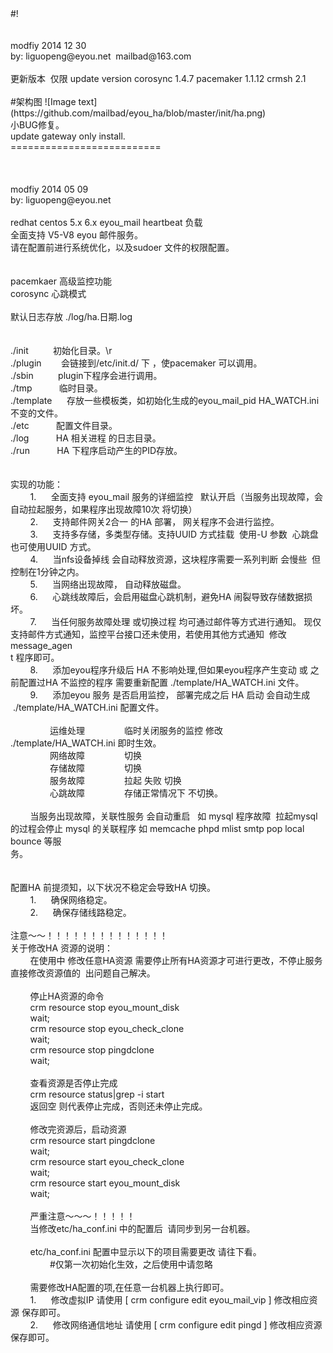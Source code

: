 <div>#!</div><div><br>
</div><div><br>
</div><div>modfiy 2014 12 30</div><div>by: liguopeng@eyou.net &nbsp;mailbad@163.com</div><div><br>
</div><div>更新版本 &nbsp;仅限 update version corosync 1.4.7 pacemaker 1.1.12 crmsh 2.1</div><br>
#架构图
![Image text](https://github.com/mailbad/eyou_ha/blob/master/init/ha.png)
<div>小BUG修复。</div><div>update gateway only install.</div><div>==========================</div><div><br>
</div><div><br>
</div><div><br>
</div><div>modfiy 2014 05 09</div><div>by: liguopeng@eyou.net</div><div><br>
</div><div>redhat centos 5.x 6.x eyou_mail heartbeat 负载</div><div>全面支持 V5-V8 eyou 邮件服务。</div><div>请在配置前进行系统优化，以及sudoer 文件的权限配置。</div><div><br>
</div><div><br>
</div><div>pacemkaer 高级监控功能</div><div>corosync 心跳模式</div><div><br>
</div><div>默认日志存放 ./log/ha.日期.log</div><div><br>
</div><div><br>
</div><div>./init &nbsp; &nbsp; &nbsp; &nbsp; &nbsp;初始化目录。\r</div><div>./plugin &nbsp; &nbsp; &nbsp; &nbsp;会链接到/etc/init.d/ 下 ，使pacemaker 可以调用。</div><div>./sbin &nbsp; &nbsp; &nbsp; &nbsp; &nbsp;plugin下程序会进行调用。</div><div>./tmp &nbsp; &nbsp; &nbsp; &nbsp; &nbsp; 临时目录。</div><div>./template &nbsp; &nbsp; &nbsp;存放一些模板类，如初始化生成的eyou_mail_pid HA_WATCH.ini 不变的文件。</div><div>./etc &nbsp; &nbsp; &nbsp; &nbsp; &nbsp; 配置文件目录。</div><div>./log &nbsp; &nbsp; &nbsp; &nbsp; &nbsp; HA 相关进程 的日志目录。</div><div>./run &nbsp; &nbsp; &nbsp; &nbsp; &nbsp; HA 下程序启动产生的PID存放。</div><div><br>
</div><div><br>
</div><div>实现的功能：</div><div>&nbsp; &nbsp; &nbsp; &nbsp; 1. &nbsp; &nbsp; &nbsp;全面支持 eyou_mail 服务的详细监控 &nbsp; 默认开启（当服务出现故障，会自动拉起服务，如果程序出现故障10次 将切换）</div><div>&nbsp; &nbsp; &nbsp; &nbsp; 2. &nbsp; &nbsp; &nbsp;支持邮件网关2合一 的HA 部署， 网关程序不会进行监控。</div><div>&nbsp; &nbsp; &nbsp; &nbsp; 3. &nbsp; &nbsp; &nbsp;支持多存储，多类型存储。支持UUID 方式挂载 &nbsp;使用-U 参数 &nbsp;心跳盘也可使用UUID 方式。</div><div>&nbsp; &nbsp; &nbsp; &nbsp; 4. &nbsp; &nbsp; &nbsp;当nfs设备掉线 会自动释放资源，这块程序需要一系列判断 会慢些 &nbsp;但控制在1分钟之内。</div><div>&nbsp; &nbsp; &nbsp; &nbsp; 5. &nbsp; &nbsp; &nbsp;当网络出现故障， 自动释放磁盘。</div><div>&nbsp; &nbsp; &nbsp; &nbsp; 6. &nbsp; &nbsp; &nbsp;心跳线故障后，会启用磁盘心跳机制，避免HA 闹裂导致存储数据损坏。</div><div>&nbsp; &nbsp; &nbsp; &nbsp; 7. &nbsp; &nbsp; &nbsp;当任何服务故障处理 或切换过程 均可通过邮件等方式进行通知。 现仅支持邮件方式通知，监控平台接口还未使用，若使用其他方式通知 &nbsp;修改 message_agen</div><div>t 程序即可。</div><div>&nbsp; &nbsp; &nbsp; &nbsp; 8. &nbsp; &nbsp; &nbsp;添加eyou程序升级后 HA 不影响处理,但如果eyou程序产生变动 或 之前配置过HA 不监控的程序 需要重新配置 ./template/HA_WATCH.ini 文件。</div><div>&nbsp; &nbsp; &nbsp; &nbsp; 9. &nbsp; &nbsp; &nbsp;添加eyou 服务 是否启用监控， 部署完成之后 HA 启动 会自动生成 &nbsp;./template/HA_WATCH.ini 配置文件。</div><div><br>
</div><div>&nbsp; &nbsp; &nbsp; &nbsp; &nbsp; &nbsp; &nbsp; &nbsp; 运维处理 &nbsp; &nbsp; &nbsp; &nbsp; &nbsp; &nbsp; &nbsp; &nbsp;临时关闭服务的监控 修改 ./template/HA_WATCH.ini 即时生效。</div><div>&nbsp; &nbsp; &nbsp; &nbsp; &nbsp; &nbsp; &nbsp; &nbsp; 网络故障 &nbsp; &nbsp; &nbsp; &nbsp; &nbsp; &nbsp; &nbsp; &nbsp;切换</div><div>&nbsp; &nbsp; &nbsp; &nbsp; &nbsp; &nbsp; &nbsp; &nbsp; 存储故障 &nbsp; &nbsp; &nbsp; &nbsp; &nbsp; &nbsp; &nbsp; &nbsp;切换</div><div>&nbsp; &nbsp; &nbsp; &nbsp; &nbsp; &nbsp; &nbsp; &nbsp; 服务故障 &nbsp; &nbsp; &nbsp; &nbsp; &nbsp; &nbsp; &nbsp; &nbsp;拉起 失败 切换</div><div>&nbsp; &nbsp; &nbsp; &nbsp; &nbsp; &nbsp; &nbsp; &nbsp; 心跳故障 &nbsp; &nbsp; &nbsp; &nbsp; &nbsp; &nbsp; &nbsp; &nbsp;存储正常情况下 不切换。</div><div><br>
</div><div>&nbsp; &nbsp; &nbsp; &nbsp; 当服务出现故障，关联性服务 会自动重启 &nbsp; 如 mysql 程序故障 &nbsp;拉起mysql的过程会停止 mysql 的关联程序 如 memcache phpd mlist smtp pop local bounce 等服</div><div>务。</div><div><br>
</div><div><br>
</div><div>配置HA 前提须知，以下状况不稳定会导致HA 切换。</div><div>&nbsp; &nbsp; &nbsp; &nbsp; 1. &nbsp; &nbsp; &nbsp;确保网络稳定。</div><div>&nbsp; &nbsp; &nbsp; &nbsp; 2. &nbsp; &nbsp; &nbsp;确保存储线路稳定。</div><div><br>
</div><div>注意～～！！！！！！！！！！！！！！</div><div>关于修改HA 资源的说明：</div><div>&nbsp; &nbsp; &nbsp; &nbsp; 在使用中 修改任意HA资源 需要停止所有HA资源才可进行更改，不停止服务直接修改资源值的 &nbsp;出问题自己解决。</div><div><br>
</div><div>&nbsp; &nbsp; &nbsp; &nbsp; 停止HA资源的命令</div><div>&nbsp; &nbsp; &nbsp; &nbsp; crm resource stop eyou_mount_disk</div><div>&nbsp; &nbsp; &nbsp; &nbsp; wait;</div><div>&nbsp; &nbsp; &nbsp; &nbsp; crm resource stop eyou_check_clone</div><div>&nbsp; &nbsp; &nbsp; &nbsp; wait;</div><div>&nbsp; &nbsp; &nbsp; &nbsp; crm resource stop pingdclone</div><div>&nbsp; &nbsp; &nbsp; &nbsp; wait;</div><div><br>
</div><div>&nbsp; &nbsp; &nbsp; &nbsp; 查看资源是否停止完成</div><div>&nbsp; &nbsp; &nbsp; &nbsp; crm resource status|grep -i start</div><div>&nbsp; &nbsp; &nbsp; &nbsp; 返回空 则代表停止完成，否则还未停止完成。</div><div><br>
</div><div>&nbsp; &nbsp; &nbsp; &nbsp; 修改完资源后，启动资源</div><div>&nbsp; &nbsp; &nbsp; &nbsp; crm resource start pingdclone</div><div>&nbsp; &nbsp; &nbsp; &nbsp; wait;</div><div>&nbsp; &nbsp; &nbsp; &nbsp; crm resource start eyou_check_clone</div><div>&nbsp; &nbsp; &nbsp; &nbsp; wait;</div><div>&nbsp; &nbsp; &nbsp; &nbsp; crm resource start eyou_mount_disk</div><div>&nbsp; &nbsp; &nbsp; &nbsp; wait;</div><div><br>
</div><div>&nbsp; &nbsp; &nbsp; &nbsp; 严重注意～～～！！！！！</div><div>&nbsp; &nbsp; &nbsp; &nbsp; 当修改etc/ha_conf.ini 中的配置后 &nbsp;请同步到另一台机器。</div><div><br>
</div><div>&nbsp; &nbsp; &nbsp; &nbsp; etc/ha_conf.ini 配置中显示以下的项目需要更改 请往下看。</div><div>&nbsp; &nbsp; &nbsp; &nbsp; &nbsp; &nbsp; &nbsp; &nbsp; #仅第一次初始化生效，之后使用中请忽略</div><div><br>
</div><div>&nbsp; &nbsp; &nbsp; &nbsp; 需要修改HA配置的项,在任意一台机器上执行即可。</div><div>&nbsp; &nbsp; &nbsp; &nbsp; 1. &nbsp; &nbsp; &nbsp;修改虚拟IP 请使用 [ crm configure edit eyou_mail_vip ] 修改相应资源 保存即可。</div><div>&nbsp; &nbsp; &nbsp; &nbsp; 2. &nbsp; &nbsp; &nbsp;修改网络通信地址 请使用 [ crm configure edit pingd ] 修改相应资源 保存即可。</div>
